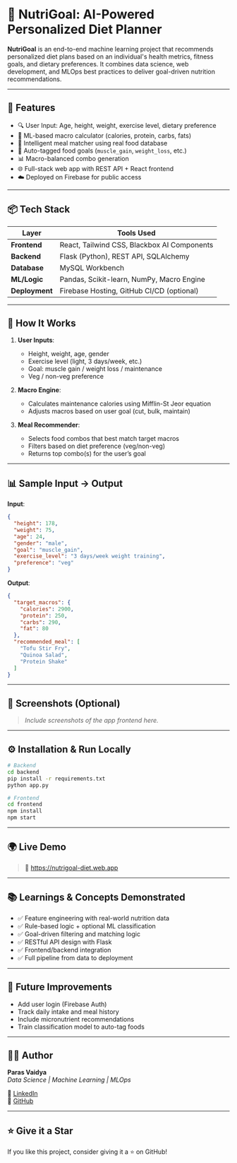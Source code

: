 
# 🥗 NutriGoal: AI-Powered Personalized Diet Planner

**NutriGoal** is an end-to-end machine learning project that recommends personalized diet plans based on an individual's health metrics, fitness goals, and dietary preferences. It combines data science, web development, and MLOps best practices to deliver goal-driven nutrition recommendations.

---

## 🚀 Features

- 🔍 User Input: Age, height, weight, exercise level, dietary preference
- 🧮 ML-based macro calculator (calories, protein, carbs, fats)
- 🥗 Intelligent meal matcher using real food database
- 🧠 Auto-tagged food goals (`muscle_gain`, `weight_loss`, etc.)
- 📊 Macro-balanced combo generation
- 🌐 Full-stack web app with REST API + React frontend
- ☁️ Deployed on Firebase for public access

---

## 📦 Tech Stack

| Layer         | Tools Used                                 |
|---------------|---------------------------------------------|
| **Frontend**  | React, Tailwind CSS, Blackbox AI Components |
| **Backend**   | Flask (Python), REST API, SQLAlchemy        |
| **Database**  | MySQL Workbench                             |
| **ML/Logic**  | Pandas, Scikit-learn, NumPy, Macro Engine   |
| **Deployment**| Firebase Hosting, GitHub CI/CD (optional)   |

---

## 🔢 How It Works

1. **User Inputs**:
   - Height, weight, age, gender
   - Exercise level (light, 3 days/week, etc.)
   - Goal: muscle gain / weight loss / maintenance
   - Veg / non-veg preference

2. **Macro Engine**:
   - Calculates maintenance calories using Mifflin-St Jeor equation
   - Adjusts macros based on user goal (cut, bulk, maintain)

3. **Meal Recommender**:
   - Selects food combos that best match target macros
   - Filters based on diet preference (veg/non-veg)
   - Returns top combo(s) for the user’s goal

---

## 📊 Sample Input → Output

**Input**:
```json
{
  "height": 178,
  "weight": 75,
  "age": 24,
  "gender": "male",
  "goal": "muscle_gain",
  "exercise_level": "3 days/week weight training",
  "preference": "veg"
}
```

**Output**:
```json
{
  "target_macros": {
    "calories": 2900,
    "protein": 250,
    "carbs": 290,
    "fat": 80
  },
  "recommended_meal": [
    "Tofu Stir Fry",
    "Quinoa Salad",
    "Protein Shake"
  ]
}
```

---

## 📸 Screenshots (Optional)

> _Include screenshots of the app frontend here._

---

## ⚙️ Installation & Run Locally

```bash
# Backend
cd backend
pip install -r requirements.txt
python app.py

# Frontend
cd frontend
npm install
npm start
```

---

## 🌍 Live Demo

> 🔗 https://nutrigoal-diet.web.app

---

## 📚 Learnings & Concepts Demonstrated

- ✅ Feature engineering with real-world nutrition data
- ✅ Rule-based logic + optional ML classification
- ✅ Goal-driven filtering and matching logic
- ✅ RESTful API design with Flask
- ✅ Frontend/backend integration
- ✅ Full pipeline from data to deployment

---

## 📌 Future Improvements

- Add user login (Firebase Auth)
- Track daily intake and meal history
- Include micronutrient recommendations
- Train classification model to auto-tag foods

---

## 👨‍💻 Author

**Paras Vaidya**  
_Data Science | Machine Learning | MLOps_

🔗 [LinkedIn](https://www.linkedin.com/in/parasvaidya/)  
🔗 [GitHub](https://github.com/parasvaidya)

---

## ⭐️ Give it a Star

If you like this project, consider giving it a ⭐ on GitHub!
